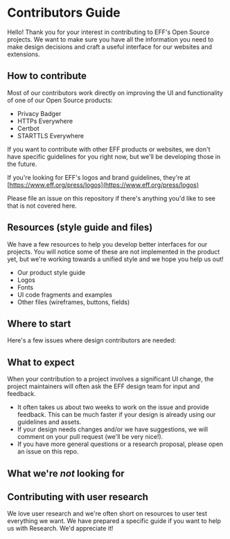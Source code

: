# Contributors Guide

Hello! Thank you for your interest in contributing to EFF's Open Source projects. 
We want to make sure you have all the information you need to make design decisions and craft a useful interface for our websites and extensions.

## How to contribute

Most of our contributors work directly on improving the UI and functionality of one of our Open Source products:

  * Privacy Badger
  * HTTPs Everywhere
  * Certbot
  * STARTTLS Everywhere
 
If you want to contribute with other EFF products or websites, we don't have specific guidelines for you right now, but we'll be developing those in the future.  

If you're looking for EFF's logos and brand guidelines, they're at [https://www.eff.org/press/logos](https://www.eff.org/press/logos)

Please file an issue on this repository if there's anything you'd like to see that is not covered here.

## Resources (style guide and files)

We have a few resources to help you develop better interfaces for our projects. You will notice some of these are not implemented in the product yet, but we're working towards a unified style and we hope you help us out!

* Our product style guide
* Logos
* Fonts
* UI code fragments and examples
* Other files (wireframes, buttons, fields)

## Where to start

Here's a few issues where design contributors are needed:


## What to expect

When your contribution to a project involves a significant UI change, the project maintainers will often ask the EFF design team for input and feedback.
* It often takes us about two weeks to work on the issue and provide feedback. This can be much faster if your design is already using our guidelines and assets.
* If your design needs changes and/or we have suggestions, we will comment on your pull request (we'll be very nice!).
* If you have more general questions or a research proposal, please open an issue on this repo.

## What we're *not* looking for

## Contributing with user research

We love user research and we're often short on resources to user test everything we want.  We have prepared a specific guide if you want to help us with Research.  We'd appreciate it!
